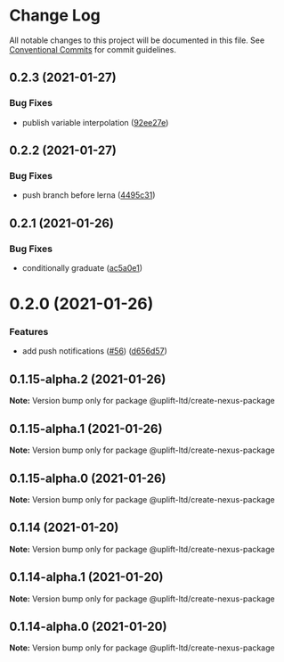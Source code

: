 # Change Log

All notable changes to this project will be documented in this file.
See [Conventional Commits](https://conventionalcommits.org) for commit guidelines.

## 0.2.3 (2021-01-27)


### Bug Fixes

* publish variable interpolation ([92ee27e](https://github.com/uplift-ltd/nexus/commit/92ee27e2b1a473d14e95120fd9835f90e2b4b0d0))





## 0.2.2 (2021-01-27)


### Bug Fixes

* push branch before lerna ([4495c31](https://github.com/uplift-ltd/nexus/commit/4495c311019edad65242fddfcbec3763a86f528c))





## 0.2.1 (2021-01-26)


### Bug Fixes

* conditionally graduate ([ac5a0e1](https://github.com/uplift-ltd/nexus/commit/ac5a0e1fc880399a0b498e7eac042f1572fee991))





# 0.2.0 (2021-01-26)


### Features

* add push notifications ([#56](https://github.com/uplift-ltd/nexus/issues/56)) ([d656d57](https://github.com/uplift-ltd/nexus/commit/d656d57fa545c77c9c28aab77e57ea43a2bacc60))





## 0.1.15-alpha.2 (2021-01-26)

**Note:** Version bump only for package @uplift-ltd/create-nexus-package





## 0.1.15-alpha.1 (2021-01-26)

**Note:** Version bump only for package @uplift-ltd/create-nexus-package





## 0.1.15-alpha.0 (2021-01-26)

**Note:** Version bump only for package @uplift-ltd/create-nexus-package





## 0.1.14 (2021-01-20)

**Note:** Version bump only for package @uplift-ltd/create-nexus-package





## 0.1.14-alpha.1 (2021-01-20)

**Note:** Version bump only for package @uplift-ltd/create-nexus-package





## 0.1.14-alpha.0 (2021-01-20)

**Note:** Version bump only for package @uplift-ltd/create-nexus-package
